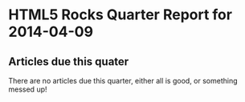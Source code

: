 HTML5 Rocks Quarter Report for 2014-04-09
=========================================

Articles due this quater
------------------------

There are no articles due this quarter, either all is good, or something messed up!

